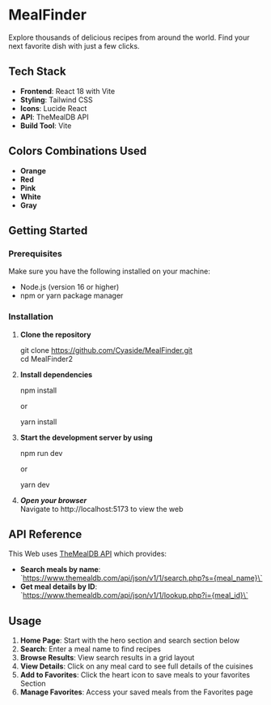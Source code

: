 # MealFinder

Explore thousands of delicious recipes from around the world. Find your next favorite dish with just a few clicks.

## Tech Stack

- **Frontend**: React 18 with Vite
- **Styling**: Tailwind CSS
- **Icons**: Lucide React
- **API**: TheMealDB API
- **Build Tool**: Vite

## Colors Combinations Used

- **Orange**
- **Red**
- **Pink**
- **White**
- **Gray**

## Getting Started

### Prerequisites

Make sure you have the following installed on your machine:

- Node.js (version 16 or higher)
- npm or yarn package manager

### Installation

1. **Clone the repository**

   git clone https://github.com/Cyaside/MealFinder.git  
   cd MealFinder2

2. **Install dependencies**

   npm install

   or

   yarn install

3. **Start the development server by using**

   npm run dev

   or

   yarn dev

4. **_Open your browser_**  
   Navigate to http://localhost:5173 to view the web

## API Reference

This Web uses [TheMealDB API](https://www.themealdb.com/api.php) which provides:

- **Search meals by name**: \`https://www.themealdb.com/api/json/v1/1/search.php?s={meal_name}\`
- **Get meal details by ID**: \`https://www.themealdb.com/api/json/v1/1/lookup.php?i={meal_id}\`

## Usage

1. **Home Page**: Start with the hero section and search section below
2. **Search**: Enter a meal name to find recipes
3. **Browse Results**: View search results in a grid layout
4. **View Details**: Click on any meal card to see full details of the cuisines
5. **Add to Favorites**: Click the heart icon to save meals to your favorites Section
6. **Manage Favorites**: Access your saved meals from the Favorites page
